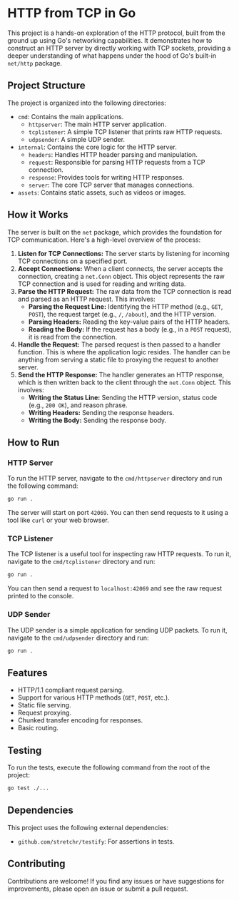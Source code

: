 # HTTP from TCP in Go

This project is a hands-on exploration of the HTTP protocol, built from the ground up using Go's networking capabilities. It demonstrates how to construct an HTTP server by directly working with TCP sockets, providing a deeper understanding of what happens under the hood of Go's built-in `net/http` package.

## Project Structure

The project is organized into the following directories:

-   `cmd`: Contains the main applications.
    -   `httpserver`: The main HTTP server application.
    -   `tcplistener`: A simple TCP listener that prints raw HTTP requests.
    -   `udpsender`: A simple UDP sender.
-   `internal`: Contains the core logic for the HTTP server.
    -   `headers`: Handles HTTP header parsing and manipulation.
    -   `request`: Responsible for parsing HTTP requests from a TCP connection.
    -   `response`: Provides tools for writing HTTP responses.
    -   `server`: The core TCP server that manages connections.
-   `assets`: Contains static assets, such as videos or images.

## How it Works

The server is built on the `net` package, which provides the foundation for TCP communication. Here's a high-level overview of the process:

1.  **Listen for TCP Connections:** The server starts by listening for incoming TCP connections on a specified port.
2.  **Accept Connections:** When a client connects, the server accepts the connection, creating a `net.Conn` object. This object represents the raw TCP connection and is used for reading and writing data.
3.  **Parse the HTTP Request:** The raw data from the TCP connection is read and parsed as an HTTP request. This involves:
    -   **Parsing the Request Line:** Identifying the HTTP method (e.g., `GET`, `POST`), the request target (e.g., `/`, `/about`), and the HTTP version.
    -   **Parsing Headers:** Reading the key-value pairs of the HTTP headers.
    -   **Reading the Body:** If the request has a body (e.g., in a `POST` request), it is read from the connection.
4.  **Handle the Request:** The parsed request is then passed to a handler function. This is where the application logic resides. The handler can be anything from serving a static file to proxying the request to another server.
5.  **Send the HTTP Response:** The handler generates an HTTP response, which is then written back to the client through the `net.Conn` object. This involves:
    -   **Writing the Status Line:** Sending the HTTP version, status code (e.g., `200 OK`), and reason phrase.
    -   **Writing Headers:** Sending the response headers.
    -   **Writing the Body:** Sending the response body.

## How to Run

### HTTP Server

To run the HTTP server, navigate to the `cmd/httpserver` directory and run the following command:

```bash
go run .
```

The server will start on port `42069`. You can then send requests to it using a tool like `curl` or your web browser.

### TCP Listener

The TCP listener is a useful tool for inspecting raw HTTP requests. To run it, navigate to the `cmd/tcplistener` directory and run:

```bash
go run .
```

You can then send a request to `localhost:42069` and see the raw request printed to the console.

### UDP Sender

The UDP sender is a simple application for sending UDP packets. To run it, navigate to the `cmd/udpsender` directory and run:

```bash
go run .
```

## Features

-   HTTP/1.1 compliant request parsing.
-   Support for various HTTP methods (`GET`, `POST`, etc.).
-   Static file serving.
-   Request proxying.
-   Chunked transfer encoding for responses.
-   Basic routing.

## Testing

To run the tests, execute the following command from the root of the project:

```bash
go test ./...
```

## Dependencies

This project uses the following external dependencies:

-   `github.com/stretchr/testify`: For assertions in tests.

## Contributing

Contributions are welcome! If you find any issues or have suggestions for improvements, please open an issue or submit a pull request.
